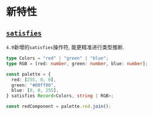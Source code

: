 # 新特性

## [`satisfies`](https://www.typescriptlang.org/docs/handbook/release-notes/typescript-4-9.html#the-satisfies-operator)

`4.9`新增的`satisfies`操作符, 能更精准进行类型推断.

```ts
type Colors = "red" | "green" | "blue";
type RGB = [red: number, green: number, blue: number];

const palette = {
  red: [255, 0, 0],
  green: "#00ff00",
  blue: [0, 0, 255],
} satisfies Record<Colors, string | RGB>;

const redComponent = palette.red.join();
```
